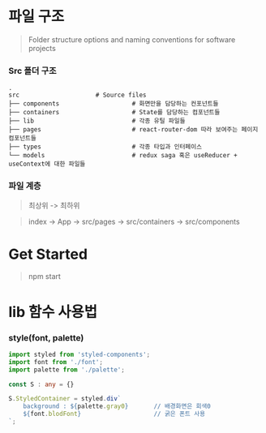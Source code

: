 파일 구조
============================

> Folder structure options and naming conventions for software projects

### Src 폴더 구조
    .
    src                     # Source files
    ├── components                    # 화면만을 담당하는 컨포넌트들
    ├── containers                    # State를 담당하는 컴포넌트들 
    ├── lib                           # 각종 유틸 파일들
    ├── pages                         # react-router-dom 따라 보여주는 페이지 컴포넌트들
    ├── types                         # 각종 타입과 인터페이스
    └── models                        # redux saga 혹은 useReducer + useContext에 대한 파일들

### 파일 계층

> 최상위 -> 최하위

> index -> App -> src/pages -> src/containers -> src/components


Get Started
============================

> npm start

lib 함수 사용법
============================

### style(font, palette)
```typescript
import styled from 'styled-components';
import font from './font';
import palette from './palette';

const S : any = {}

S.StyledContainer = styled.div`
    background : ${palette.gray0}       // 배경화면은 회색0
    ${font.blodFont}                    // 굵은 폰트 사용
`;
```
